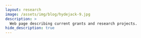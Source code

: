 ```yaml
---
layout: research
image: /assets/img/blog/hydejack-9.jpg
description: >
  Web page describing current grants and research projects.
hide_description: true
---
```

